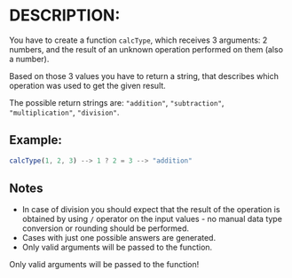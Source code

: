 # DESCRIPTION:

You have to create a function `calcType`, which receives 3 arguments: 2 numbers, and the result of an unknown operation performed on them (also a number).

Based on those 3 values you have to return a string, that describes which operation was used to get the given result.

The possible return strings are: `"addition"`, `"subtraction"`, `"multiplication"`, `"division"`.

## Example:

```ts
calcType(1, 2, 3) --> 1 ? 2 = 3 --> "addition"
```

## Notes

-   In case of division you should expect that the result of the operation is obtained by using `/` operator on the input values - no manual data type conversion or rounding should be performed.
-   Cases with just one possible answers are generated.
-   Only valid arguments will be passed to the function.

Only valid arguments will be passed to the function!
